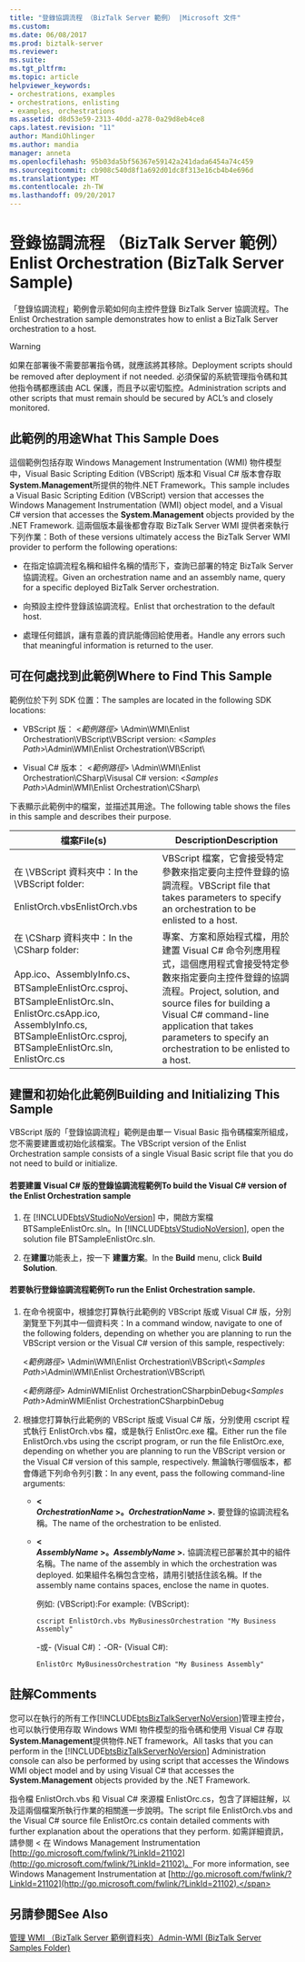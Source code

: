 ```yaml
---
title: "登錄協調流程 （BizTalk Server 範例） |Microsoft 文件"
ms.custom: 
ms.date: 06/08/2017
ms.prod: biztalk-server
ms.reviewer: 
ms.suite: 
ms.tgt_pltfrm: 
ms.topic: article
helpviewer_keywords:
- orchestrations, examples
- orchestrations, enlisting
- examples, orchestrations
ms.assetid: d8d53e59-2313-40dd-a278-0a29d8eb4ce8
caps.latest.revision: "11"
author: MandiOhlinger
ms.author: mandia
manager: anneta
ms.openlocfilehash: 95b03da5bf56367e59142a241dada6454a74c459
ms.sourcegitcommit: cb908c540d8f1a692d01dc8f313e16cb4b4e696d
ms.translationtype: MT
ms.contentlocale: zh-TW
ms.lasthandoff: 09/20/2017
---
```

# <a name="enlist-orchestration-biztalk-server-sample"></a><span data-ttu-id="6d64e-102">登錄協調流程 （BizTalk Server 範例）</span><span class="sxs-lookup"><span data-stu-id="6d64e-102">Enlist Orchestration (BizTalk Server Sample)</span></span>
<span data-ttu-id="6d64e-103">「登錄協調流程」範例會示範如何向主控件登錄 BizTalk Server 協調流程。</span><span class="sxs-lookup"><span data-stu-id="6d64e-103">The Enlist Orchestration sample demonstrates how to enlist a BizTalk Server orchestration to a host.</span></span>  
  
> [!WARNING]
>  <span data-ttu-id="6d64e-104">如果在部署後不需要部署指令碼，就應該將其移除。</span><span class="sxs-lookup"><span data-stu-id="6d64e-104">Deployment scripts should be removed after deployment if not needed.</span></span> <span data-ttu-id="6d64e-105">必須保留的系統管理指令碼和其他指令碼都應該由 ACL 保護，而且予以密切監控。</span><span class="sxs-lookup"><span data-stu-id="6d64e-105">Administration scripts and other scripts that must remain should be secured by ACL’s and closely monitored.</span></span>  
  
## <a name="what-this-sample-does"></a><span data-ttu-id="6d64e-106">此範例的用途</span><span class="sxs-lookup"><span data-stu-id="6d64e-106">What This Sample Does</span></span>  
 <span data-ttu-id="6d64e-107">這個範例包括存取 Windows Management Instrumentation (WMI) 物件模型中，Visual Basic Scripting Edition (VBScript) 版本和 Visual C# 版本會存取**System.Management**所提供的物件.NET Framework。</span><span class="sxs-lookup"><span data-stu-id="6d64e-107">This sample includes a Visual Basic Scripting Edition (VBScript) version that accesses the Windows Management Instrumentation (WMI) object model, and a Visual C# version that accesses the **System.Management** objects provided by the .NET Framework.</span></span> <span data-ttu-id="6d64e-108">這兩個版本最後都會存取 BizTalk Server WMI 提供者來執行下列作業：</span><span class="sxs-lookup"><span data-stu-id="6d64e-108">Both of these versions ultimately access the BizTalk Server WMI provider to perform the following operations:</span></span>  
  
-   <span data-ttu-id="6d64e-109">在指定協調流程名稱和組件名稱的情形下，查詢已部署的特定 BizTalk Server 協調流程。</span><span class="sxs-lookup"><span data-stu-id="6d64e-109">Given an orchestration name and an assembly name, query for a specific deployed BizTalk Server orchestration.</span></span>  
  
-   <span data-ttu-id="6d64e-110">向預設主控件登錄該協調流程。</span><span class="sxs-lookup"><span data-stu-id="6d64e-110">Enlist that orchestration to the default host.</span></span>  
  
-   <span data-ttu-id="6d64e-111">處理任何錯誤，讓有意義的資訊能傳回給使用者。</span><span class="sxs-lookup"><span data-stu-id="6d64e-111">Handle any errors such that meaningful information is returned to the user.</span></span>  
  
## <a name="where-to-find-this-sample"></a><span data-ttu-id="6d64e-112">可在何處找到此範例</span><span class="sxs-lookup"><span data-stu-id="6d64e-112">Where to Find This Sample</span></span>  
 <span data-ttu-id="6d64e-113">範例位於下列 SDK 位置：</span><span class="sxs-lookup"><span data-stu-id="6d64e-113">The samples are located in the following SDK locations:</span></span>  
  
-   <span data-ttu-id="6d64e-114">VBScript 版： \<*範例路徑*> \Admin\WMI\Enlist Orchestration\VBScript\\</span><span class="sxs-lookup"><span data-stu-id="6d64e-114">VBScript version: \<*Samples Path*>\Admin\WMI\Enlist Orchestration\VBScript\\</span></span>  
  
-   <span data-ttu-id="6d64e-115">Visual C# 版本： \<*範例路徑*> \Admin\WMI\Enlist Orchestration\CSharp\\</span><span class="sxs-lookup"><span data-stu-id="6d64e-115">Visusal C# version: \<*Samples Path*>\Admin\WMI\Enlist Orchestration\CSharp\\</span></span>  
  
 <span data-ttu-id="6d64e-116">下表顯示此範例中的檔案，並描述其用途。</span><span class="sxs-lookup"><span data-stu-id="6d64e-116">The following table shows the files in this sample and describes their purpose.</span></span>  
  
|<span data-ttu-id="6d64e-117">檔案</span><span class="sxs-lookup"><span data-stu-id="6d64e-117">File(s)</span></span>|<span data-ttu-id="6d64e-118">Description</span><span class="sxs-lookup"><span data-stu-id="6d64e-118">Description</span></span>|  
|---------------|-----------------|  
|<span data-ttu-id="6d64e-119">在 \VBScript 資料夾中：</span><span class="sxs-lookup"><span data-stu-id="6d64e-119">In the \VBScript folder:</span></span><br /><br /> <span data-ttu-id="6d64e-120">EnlistOrch.vbs</span><span class="sxs-lookup"><span data-stu-id="6d64e-120">EnlistOrch.vbs</span></span>|<span data-ttu-id="6d64e-121">VBScript 檔案，它會接受特定參數來指定要向主控件登錄的協調流程。</span><span class="sxs-lookup"><span data-stu-id="6d64e-121">VBScript file that takes parameters to specify an orchestration to be enlisted to a host.</span></span>|  
|<span data-ttu-id="6d64e-122">在 \CSharp 資料夾中：</span><span class="sxs-lookup"><span data-stu-id="6d64e-122">In the \CSharp folder:</span></span><br /><br /> <span data-ttu-id="6d64e-123">App.ico、AssemblyInfo.cs、BTSampleEnlistOrc.csproj、BTSampleEnlistOrc.sln、EnlistOrc.cs</span><span class="sxs-lookup"><span data-stu-id="6d64e-123">App.ico, AssemblyInfo.cs, BTSampleEnlistOrc.csproj, BTSampleEnlistOrc.sln, EnlistOrc.cs</span></span>|<span data-ttu-id="6d64e-124">專案、方案和原始程式檔，用於建置 Visual C# 命令列應用程式，這個應用程式會接受特定參數來指定要向主控件登錄的協調流程。</span><span class="sxs-lookup"><span data-stu-id="6d64e-124">Project, solution, and source files for building a Visual C# command-line application that takes parameters to specify an orchestration to be enlisted to a host.</span></span>|  
  
## <a name="building-and-initializing-this-sample"></a><span data-ttu-id="6d64e-125">建置和初始化此範例</span><span class="sxs-lookup"><span data-stu-id="6d64e-125">Building and Initializing This Sample</span></span>  
 <span data-ttu-id="6d64e-126">VBScript 版的「登錄協調流程」範例是由單一 Visual Basic 指令碼檔案所組成，您不需要建置或初始化該檔案。</span><span class="sxs-lookup"><span data-stu-id="6d64e-126">The VBScript version of the Enlist Orchestration sample consists of a single Visual Basic script file that you do not need to build or initialize.</span></span>  
  
#### <a name="to-build-the-visual-c-version-of-the-enlist-orchestration-sample"></a><span data-ttu-id="6d64e-127">若要建置 Visual C# 版的登錄協調流程範例</span><span class="sxs-lookup"><span data-stu-id="6d64e-127">To build the Visual C# version of the Enlist Orchestration sample</span></span>  
  
1.  <span data-ttu-id="6d64e-128">在 [!INCLUDE[btsVStudioNoVersion](../includes/btsvstudionoversion-md.md)] 中，開啟方案檔 BTSampleEnlistOrc.sln。</span><span class="sxs-lookup"><span data-stu-id="6d64e-128">In [!INCLUDE[btsVStudioNoVersion](../includes/btsvstudionoversion-md.md)], open the solution file BTSampleEnlistOrc.sln.</span></span>  
  
2.  <span data-ttu-id="6d64e-129">在**建置**功能表上，按一下 **建置方案**。</span><span class="sxs-lookup"><span data-stu-id="6d64e-129">In the **Build** menu, click **Build Solution**.</span></span>  
  
#### <a name="to-run-the-enlist-orchestration-sample"></a><span data-ttu-id="6d64e-130">若要執行登錄協調流程範例</span><span class="sxs-lookup"><span data-stu-id="6d64e-130">To run the Enlist Orchestration sample.</span></span>  
  
1.  <span data-ttu-id="6d64e-131">在命令視窗中，根據您打算執行此範例的 VBScript 版或 Visual C# 版，分別瀏覽至下列其中一個資料夾：</span><span class="sxs-lookup"><span data-stu-id="6d64e-131">In a command window, navigate to one of the following folders, depending on whether you are planning to run the VBScript version or the Visual C# version of this sample, respectively:</span></span>  
  
     <span data-ttu-id="6d64e-132">\<*範例路徑*> \Admin\WMI\Enlist Orchestration\VBScript\\</span><span class="sxs-lookup"><span data-stu-id="6d64e-132">\<*Samples Path*>\Admin\WMI\Enlist Orchestration\VBScript\\</span></span>  
  
     <span data-ttu-id="6d64e-133">\<*範例路徑*> AdminWMIEnlist OrchestrationCSharpbinDebug</span><span class="sxs-lookup"><span data-stu-id="6d64e-133">\<*Samples Path*>AdminWMIEnlist OrchestrationCSharpbinDebug</span></span>  
  
2.  <span data-ttu-id="6d64e-134">根據您打算執行此範例的 VBScript 版或 Visual C# 版，分別使用 cscript 程式執行 EnlistOrch.vbs 檔，或是執行 EnlistOrc.exe 檔。</span><span class="sxs-lookup"><span data-stu-id="6d64e-134">Either run the file EnlistOrch.vbs using the cscript program, or run the file EnlistOrc.exe, depending on whether you are planning to run the VBScript version or the Visual C# version of this sample, respectively.</span></span> <span data-ttu-id="6d64e-135">無論執行哪個版本，都會傳遞下列命令列引數：</span><span class="sxs-lookup"><span data-stu-id="6d64e-135">In any event, pass the following command-line arguments:</span></span>  
  
    -   **\<**   
         <span data-ttu-id="6d64e-136">***OrchestrationName* >。**</span><span class="sxs-lookup"><span data-stu-id="6d64e-136">***OrchestrationName* >.**</span></span> <span data-ttu-id="6d64e-137">要登錄的協調流程名稱。</span><span class="sxs-lookup"><span data-stu-id="6d64e-137">The name of the orchestration to be enlisted.</span></span>  
  
    -   **\<**   
         <span data-ttu-id="6d64e-138">***AssemblyName* >。**</span><span class="sxs-lookup"><span data-stu-id="6d64e-138">***AssemblyName* >.**</span></span> <span data-ttu-id="6d64e-139">協調流程已部署於其中的組件名稱。</span><span class="sxs-lookup"><span data-stu-id="6d64e-139">The name of the assembly in which the orchestration was deployed.</span></span> <span data-ttu-id="6d64e-140">如果組件名稱包含空格，請用引號括住該名稱。</span><span class="sxs-lookup"><span data-stu-id="6d64e-140">If the assembly name contains spaces, enclose the name in quotes.</span></span>  
  
         <span data-ttu-id="6d64e-141">例如: (VBScript):</span><span class="sxs-lookup"><span data-stu-id="6d64e-141">For example: (VBScript):</span></span>  
  
        ```  
        cscript EnlistOrch.vbs MyBusinessOrchestration "My Business Assembly"  
        ```  
  
         <span data-ttu-id="6d64e-142">-或- (Visual C#)：</span><span class="sxs-lookup"><span data-stu-id="6d64e-142">-OR- (Visual C#):</span></span>  
  
        ```  
        EnlistOrc MyBusinessOrchestration "My Business Assembly"  
        ```  
  
## <a name="comments"></a><span data-ttu-id="6d64e-143">註解</span><span class="sxs-lookup"><span data-stu-id="6d64e-143">Comments</span></span>  
 <span data-ttu-id="6d64e-144">您可以在執行的所有工作[!INCLUDE[btsBizTalkServerNoVersion](../includes/btsbiztalkservernoversion-md.md)]管理主控台，也可以執行使用存取 Windows WMI 物件模型的指令碼和使用 Visual C# 存取**System.Management**提供物件.NET framework。</span><span class="sxs-lookup"><span data-stu-id="6d64e-144">All tasks that you can perform in the [!INCLUDE[btsBizTalkServerNoVersion](../includes/btsbiztalkservernoversion-md.md)] Administration console can also be performed by using script that accesses the Windows WMI object model and by using Visual C# that accesses the **System.Management** objects provided by the .NET Framework.</span></span>  
  
 <span data-ttu-id="6d64e-145">指令檔 EnlistOrch.vbs 和 Visual C# 來源檔 EnlistOrc.cs，包含了詳細註解，以及這兩個檔案所執行作業的相關進一步說明。</span><span class="sxs-lookup"><span data-stu-id="6d64e-145">The script file EnlistOrch.vbs and the Visual C# source file EnlistOrc.cs contain detailed comments with further explanation about the operations that they perform.</span></span> <span data-ttu-id="6d64e-146">如需詳細資訊，請參閱 < 在 Windows Management Instrumentation [http://go.microsoft.com/fwlink/?LinkId=21102](http://go.microsoft.com/fwlink/?LinkId=21102)。</span><span class="sxs-lookup"><span data-stu-id="6d64e-146">For more information, see Windows Management Instrumentation at [http://go.microsoft.com/fwlink/?LinkId=21102](http://go.microsoft.com/fwlink/?LinkId=21102).</span></span>  
  
## <a name="see-also"></a><span data-ttu-id="6d64e-147">另請參閱</span><span class="sxs-lookup"><span data-stu-id="6d64e-147">See Also</span></span>  
 [<span data-ttu-id="6d64e-148">管理 WMI （BizTalk Server 範例資料夾）</span><span class="sxs-lookup"><span data-stu-id="6d64e-148">Admin-WMI (BizTalk Server Samples Folder)</span></span>](../core/admin-wmi-biztalk-server-samples-folder.md)